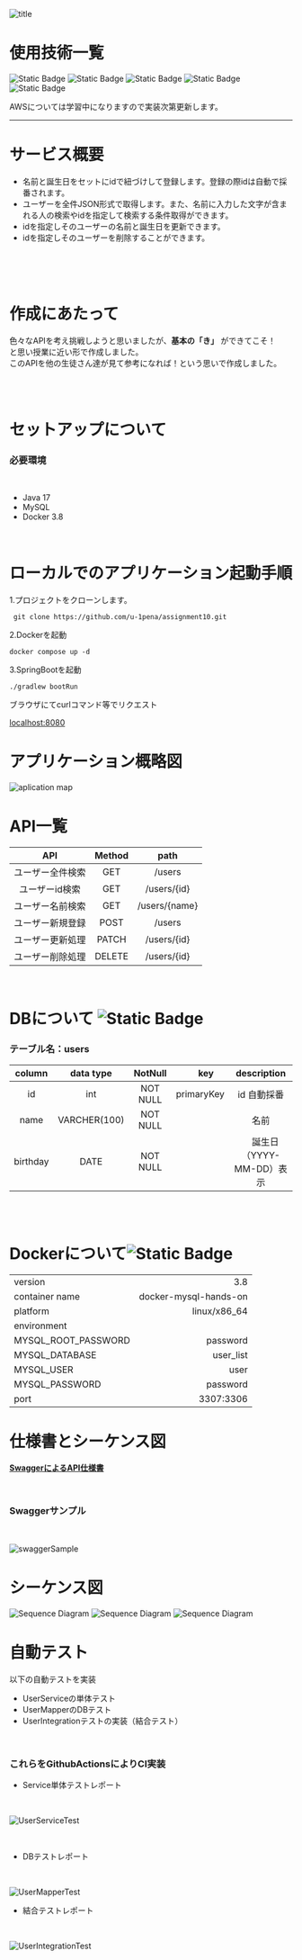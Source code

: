 ![title](img/title.png "top")

# 使用技術一覧

![Static Badge](https://img.shields.io/badge/Spring_Boot-3.2.3-%236DB33F?style=plastic&logo=Spring&logoColor=%236DB33F)
![Static Badge](https://img.shields.io/badge/Docker-%232496ED?style=plastic&logo=Docker&logoColor=white)
![Static Badge](https://img.shields.io/badge/MySQL-%234479A1?style=plastic&logo=MySQL&logoColor=white)
![Static Badge](https://img.shields.io/badge/Language-Java-red?style=plastic)
![Static Badge](https://img.shields.io/badge/Git_Hub-%23181717?style=plastic&logo=GitHub&logoColor=white)

AWSについては学習中になりますので実装次第更新します。

***

# サービス概要

* 名前と誕生日をセットにidで紐づけして登録します。登録の際idは自動で採番されます。
* ユーザーを全件JSON形式で取得します。また、名前に入力した文字が含まれる人の検索やidを指定して検索する条件取得ができます。
* idを指定しそのユーザーの名前と誕生日を更新できます。
* idを指定しそのユーザーを削除することができます。

<br>
<br>
<br>

# 作成にあたって

色々なAPIを考え挑戦しようと思いましたが、__基本の「き」__ ができてこそ！  
と思い授業に近い形で作成しました。  
このAPIを他の生徒さん達が見て参考になれば！という思いで作成しました。

<br>
<br>

# セットアップについて

### 必要環境

<br>

* Java 17
* MySQL
* Docker 3.8

<br>

# ローカルでのアプリケーション起動手順

1.プロジェクトをクローンします。

```text
 git clone https://github.com/u-1pena/assignment10.git
```

2.Dockerを起動

```text
docker compose up -d
```

3.SpringBootを起動

```text
./gradlew bootRun
```

ブラウザにてcurlコマンド等でリクエスト

[localhost:8080](http://localhost:8080/users)

# アプリケーション概略図

![aplication map](img/applicationMap.png "aplicationM")

# API一覧

|   API    | Method |     path      |
|:--------:|:------:|:-------------:|
| ユーザー全件検索 |  GET   |    /users     |
| ユーザーid検索 |  GET   |  /users/{id}  |
| ユーザー名前検索 |  GET   | /users/{name} |
| ユーザー新規登録 |  POST  |    /users     |
| ユーザー更新処理 | PATCH  |  /users/{id}  |
| ユーザー削除処理 | DELETE |  /users/{id}  |

<br>

# DBについて ![Static Badge](https://img.shields.io/badge/MySQL-%234479A1?style=plastic&logo=MySQL&logoColor=white)

### テーブル名：users

|  column  |  data type   | NotNull  |   　  key   |    description     |
|:--------:|:------------:|:--------:|:----------:|:------------------:|
|    id    |     int      | NOT NULL | primaryKey |     id 自動採番　　      |
|   name   | VARCHER(100) | NOT NULL |            |         名前         |
| birthday |     DATE     | NOT NULL |            | 　誕生日（YYYY-MM-DD）表示 |

<br>
<br>

# Dockerについて![Static Badge](https://img.shields.io/badge/Docker-%232496ED?style=plastic&logo=Docker&logoColor=white)

|                     |                       |
|:--------------------|----------------------:|
| version             |                   3.8 |  
| container name      | docker-mysql-hands-on | 
| platform            |          linux/x86_64 | 
| environment         |
| MYSQL_ROOT_PASSWORD |              password |
| MYSQL_DATABASE      |             user_list | 
| MYSQL_USER          |                  user | 
| MYSQL_PASSWORD      |              password |  
| port                |             3307:3306 |

# 仕様書とシーケンス図

__[SwaggerによるAPI仕様書](https://u-1pena.github.io/assignment10/)__

<br>

### Swaggerサンプル

<br>

![swaggerSample](img/swagger.gif "swaggerSample")

# シーケンス図

![Sequence Diagram](img/SequenceDiagram1.png "sequenceD")
![Sequence Diagram](img/SequenceDiagram2.png "sequenceD")
![Sequence Diagram](img/SequenceDiagram3.png "sequenceD")

# 自動テスト

以下の自動テストを実装

* UserServiceの単体テスト
* UserMapperのDBテスト
* UserIntegrationテストの実装（結合テスト）

<br>

### これらをGithubActionsによりCI実装

* Service単体テストレポート

<br>

![UserServiceTest](img/UserServiceTest.png "Test")

<br>

* DBテストレポート

<br>

![UserMapperTest](img/UserMapperTest.png "Test")

* 結合テストレポート

<br>

![UserIntegrationTest](img/UserIntegrationTest.png "Test")

